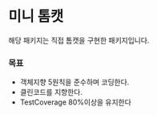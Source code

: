 # 미니 톰캣
해당 패키지는 직접 톰캣을 구현한 패키지입니다.

### 목표
- 객체지향 5원칙을 준수하며 코딩한다.
- 클린코드를 지향한다.
- TestCoverage 80%이상을 유지한다
